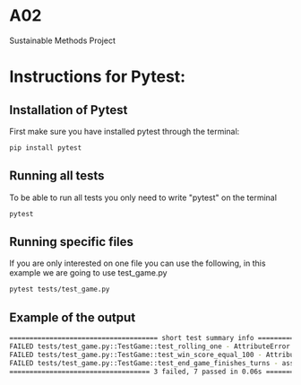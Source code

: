 # A02
Sustainable Methods Project


# Instructions for Pytest:

## Installation of Pytest

First make sure you have installed pytest through the terminal:

```bash
pip install pytest
```

## Running all tests

To be able to run all tests you only need to write "pytest" on the terminal

```bash
pytest
```

## Running specific files

If you are only interested on one file you can use the following, in this example we are going to use test_game.py

```bash
pytest tests/test_game.py
```

## Example of the output

```bash
===================================== short test summary info =====================================
FAILED tests/test_game.py::TestGame::test_rolling_one - AttributeError: 'Game' object has no attribute 'current_turn_points'
FAILED tests/test_game.py::TestGame::test_win_score_equal_100 - AttributeError: 'Game' object has no attribute 'hold'
FAILED tests/test_game.py::TestGame::test_end_game_finishes_turns - assert 44 == 0
=================================== 3 failed, 7 passed in 0.06s ===================================
```